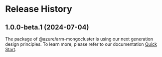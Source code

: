 # Release History
    
## 1.0.0-beta.1 (2024-07-04)

The package of @azure/arm-mongocluster is using our next generation design principles. To learn more, please refer to our documentation [Quick Start](https://aka.ms/azsdk/js/mgmt/quickstart).
